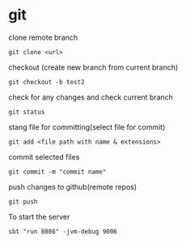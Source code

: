 # git


clone remote branch
```
git clone <url>
```

checkout (create new branch from current branch)
```
git checkout -b test2
```


check for any changes and check current branch
```
git status
```


stang file for committing(select file for commit)
```
git add <file path with name & extensions>
```

commit selected files 
```
git commit -m "commit name"
```

push changes to github(remote repos)
```
git push
```
To start the server
```
sbt "run 8086" -jvm-debug 9006
```




